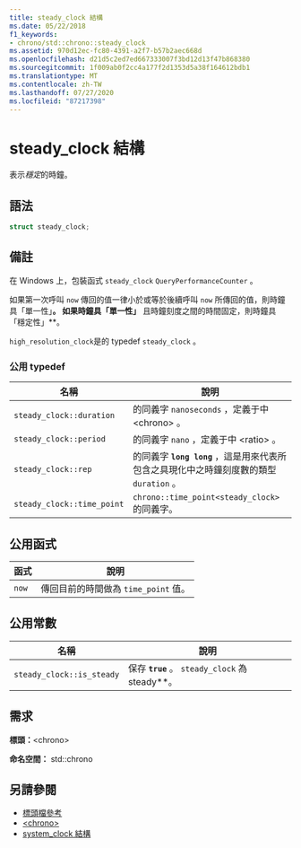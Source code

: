 ```yaml
---
title: steady_clock 結構
ms.date: 05/22/2018
f1_keywords:
- chrono/std::chrono::steady_clock
ms.assetid: 970d12ec-fc80-4391-a2f7-b57b2aec668d
ms.openlocfilehash: d21d5c2ed7ed667333007f3bd12d13f47b868380
ms.sourcegitcommit: 1f009ab0f2cc4a177f2d1353d5a38f164612bdb1
ms.translationtype: MT
ms.contentlocale: zh-TW
ms.lasthandoff: 07/27/2020
ms.locfileid: "87217398"
---
```

# <a name="steady_clock-struct"></a>steady_clock 結構

表示*穩定*的時鐘。

## <a name="syntax"></a>語法

```cpp
struct steady_clock;
```

## <a name="remarks"></a>備註

在 Windows 上，包裝函式 `steady_clock` `QueryPerformanceCounter` 。

如果第一次呼叫 `now` 傳回的值一律小於或等於後續呼叫 `now` 所傳回的值，則時鐘具「單一性」**。 如果時鐘具「單一性」** 且時鐘刻度之間的時間固定，則時鐘具「穩定性」**。

`high_resolution_clock`是的 typedef `steady_clock` 。

### <a name="public-typedefs"></a>公用 typedef

|名稱|說明|
|----------|-----------------|
|`steady_clock::duration`|的同義字 `nanoseconds` ，定義于中 \<chrono> 。|
|`steady_clock::period`|的同義字 `nano` ，定義于中 \<ratio> 。|
|`steady_clock::rep`|的同義字 **`long long`** ，這是用來代表所包含之具現化中之時鐘刻度數的類型 `duration` 。|
|`steady_clock::time_point`|`chrono::time_point<steady_clock>` 的同義字。|

## <a name="public-functions"></a>公用函式

|函式|說明|
|--------------|-----------------|
|`now`|傳回目前的時間做為 `time_point` 值。|

## <a name="public-constants"></a>公用常數

|名稱|說明|
|----------|-----------------|
|`steady_clock::is_steady`|保存 **`true`** 。 `steady_clock` 為 steady**。|

## <a name="requirements"></a>需求

**標頭：**\<chrono>

**命名空間：** std::chrono

## <a name="see-also"></a>另請參閱

- [標頭檔參考](../standard-library/cpp-standard-library-header-files.md)
- [\<chrono>](../standard-library/chrono.md)
- [system_clock 結構](../standard-library/system-clock-structure.md)
